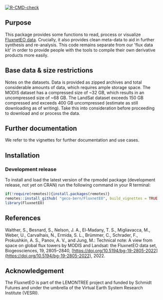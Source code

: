 [![R-CMD-check](https://github.com/geco-bern/FluxnetEO/workflows/R-CMD-check/badge.svg)](https://github.com/geco-bern/FluxnetEO/actions)

## Purpose

This package provides some functions to read, process or visualize [FluxnetEO data](https://bg.copernicus.org/articles/19/2805/2022/). Crucially, it also provides clean meta-data to aid in further synthesis and re-analysis. This code remains separate from our 'flux data kit' in order to provide people with the
tools to compile their own derivative products more easily.

## Base data & size restrictions

Notes on the datasets. Data is provided as zipped archives and total considerable amounts of data, which requires ample storage space. The MODIS dataset has a compressed size of ~32 GB, which results in an uncompressed size of ~68 GB. The LandSat dataset exceeds 150 GB compressed and exceeds 400 GB uncompressed (estimate as still downloading as of writing). Take this into consideration before proceeding to download and or process the data.

## Further documentation

We refer to the vignettes for further documentation and use cases.

## Installation

### Development release
To install and load the latest version of the rpmodel package (development release, not yet on CRAN) run the following command in your R terminal:

```r
if(!require(remotes)){install.packages(remotes)}
remotes::install_github( "geco-bern/FluxnetEO", build_vignettes = TRUE )
library(FluxnetEO)
```

## References

Walther, S., Besnard, S., Nelson, J. A., El-Madany, T. S., Migliavacca, M., Weber, U., Carvalhais, N., Ermida, S. L., Brümmer, C., Schrader, F., Prokushkin, A. S., Panov, A. V., and Jung, M.: Technical note: A view from space on global flux towers by MODIS and Landsat: the FluxnetEO data set, Biogeosciences, 19, 2805–2840, [https://doi.org/10.5194/bg-19-2805-2022](https://doi.org/10.5194/bg-19-2805-2022), 2022.

## Acknowledgement

The FluxnetEO is part of the LEMONTREE project and funded by Schmidt Futures and under the umbrella of the Virtual Earth System Research Institute (VESRI).
